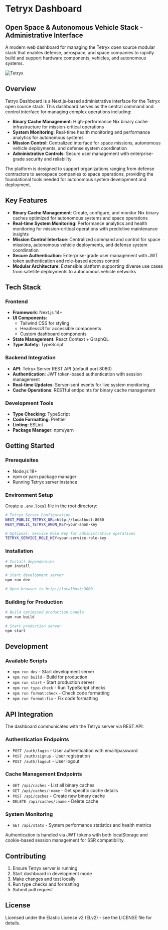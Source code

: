 # Tetryx Dashboard

## Open Space & Autonomous Vehicle Stack - Administrative Interface

A modern web dashboard for managing the Tetryx open source modular stack that enables defense, aerospace, and space companies to rapidly build and support hardware components, vehicles, and autonomous systems.

![Tetryx](https://tetryx.io/logo.svg)

## Overview

Tetryx Dashboard is a Next.js-based administrative interface for the Tetryx open source stack. This dashboard serves as the central command and control interface for managing complex operations including:

- **Binary Cache Management**: High-performance Nix binary cache infrastructure for mission-critical operations
- **System Monitoring**: Real-time health monitoring and performance analytics for autonomous systems
- **Mission Control**: Centralized interface for space missions, autonomous vehicle deployments, and defense system coordination
- **Administrative Controls**: Secure user management with enterprise-grade security and reliability

The platform is designed to support organizations ranging from defense contractors to aerospace companies to space operations, providing the foundational tools needed for autonomous system development and deployment.

## Key Features

- **Binary Cache Management**: Create, configure, and monitor Nix binary caches optimized for autonomous systems and space operations
- **Real-time System Monitoring**: Performance analytics and health monitoring for mission-critical operations with predictive maintenance insights
- **Mission Control Interface**: Centralized command and control for space missions, autonomous vehicle deployments, and defense system coordination
- **Secure Authentication**: Enterprise-grade user management with JWT token authentication and role-based access control
- **Modular Architecture**: Extensible platform supporting diverse use cases from satellite deployments to autonomous vehicle networks

## Tech Stack

### Frontend
- **Framework**: Next.js 14+
- **UI Components**:
  - Tailwind CSS for styling
  - HeadlessUI for accessible components
  - Custom dashboard components
- **State Management**: React Context + GraphQL
- **Type Safety**: TypeScript

### Backend Integration
- **API**: Tetryx Server REST API (default port 8080)
- **Authentication**: JWT token-based authentication with session management
- **Real-time Updates**: Server-sent events for live system monitoring
- **Cache Operations**: RESTful endpoints for binary cache management

### Development Tools
- **Type Checking**: TypeScript
- **Code Formatting**: Prettier
- **Linting**: ESLint
- **Package Manager**: npm/yarn

## Getting Started

### Prerequisites
- Node.js 18+
- npm or yarn package manager
- Running Tetryx server instance

### Environment Setup

Create a `.env.local` file in the root directory:

```bash
# Tetryx Server Configuration
NEXT_PUBLIC_TETRYX_URL=http://localhost:8080
NEXT_PUBLIC_TETRYX_ANON_KEY=your-anon-key

# Optional: Service Role Key for administrative operations
TETRYX_SERVICE_ROLE_KEY=your-service-role-key
```

### Installation

```bash
# Install dependencies
npm install

# Start development server
npm run dev

# Open browser to http://localhost:3000
```

### Building for Production

```bash
# Build optimized production bundle
npm run build

# Start production server
npm start
```

## Development

### Available Scripts

- `npm run dev` - Start development server
- `npm run build` - Build for production
- `npm run start` - Start production server
- `npm run type-check` - Run TypeScript checks
- `npm run format:check` - Check code formatting
- `npm run format:fix` - Fix code formatting

## API Integration

The dashboard communicates with the Tetryx server via REST API:

### Authentication Endpoints
- `POST /auth/login` - User authentication with email/password
- `POST /auth/signup` - User registration
- `POST /auth/logout` - User logout

### Cache Management Endpoints
- `GET /api/caches` - List all binary caches
- `GET /api/caches/:name` - Get specific cache details
- `POST /api/caches` - Create new binary cache
- `DELETE /api/caches/:name` - Delete cache

### System Monitoring
- `GET /api/stats` - System performance statistics and health metrics

Authentication is handled via JWT tokens with both localStorage and cookie-based session management for SSR compatibility.

## Contributing

1. Ensure Tetryx server is running
2. Start dashboard in development mode
3. Make changes and test locally
4. Run type checks and formatting
5. Submit pull request

## License

Licensed under the Elastic License v2 (ELv2) - see the LICENSE file for details.